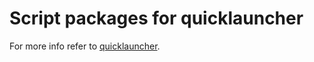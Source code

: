 Script packages for quicklauncher
=================================

For more info refer to [quicklauncher](https://github.com/csaez/quicklauncher).
